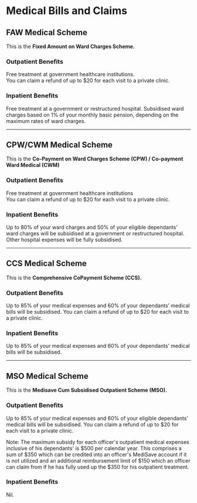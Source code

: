 # Medical Bills and Claims
## FAW Medical Scheme
This is the **Fixed Amount on Ward Charges Scheme.**
### Outpatient Benefits
Free treatment at government healthcare institutions. <br>
You can claim a refund of up to $20 for each visit to a private clinic.

### Inpatient Benefits
Free treatment at a government or restructured hospital.
Subsidised ward charges based on 1% of your monthly basic pension, depending on the maximum rates of ward charges.

-----

## CPW/CWM Medical Scheme
This is the **Co-Payment on Ward Charges Scheme (CPW) / Co-payment Ward Medical (CWM)**

### Outpatient Benefits
Free treatment at government healthcare institutions <br>
You can claim a refund of up to $20 for each visit to a private clinic. 

### Inpatient Benefits
Up to 80% of your ward charges and 50% of your eligible dependants’ ward charges will be subsidised at a government or restructured hospital. <br>
Other hospital expenses will be fully subsidised.

-----

## CCS Medical Scheme
This is the **Comprehensive CoPayment Scheme (CCS).**

### Outpatient Benefits
Up to 85% of your medical expenses and 60% of your dependants’ medical bills will be subsidised.
You can claim a refund of up to $20 for each visit to a private clinic.

### Inpatient Benefits
Up to 85% of your medical expenses and 60% of your dependants’ medical bills will be subsidised.

-----

## MSO Medical Scheme
This is the **Medisave Cum Subsidised Outpatient Scheme (MSO).**

### Outpatient Benefits
Up to 85% of your medical expenses and 60% of your eligible dependants’ medical bills will be subsidised. You can claim a refund of up to $20 for each visit to a private clinic.

Note: The maximum subsidy for each officer's outpatient medical expenses inclusive of his dependants' is $500 per calendar year. This comprises a sum of $350 which can be credited into an officer's MediSave account if it is not utilized and an additional reimbursement limit of $150 which an officer can claim from if he has fully used up the $350 for his outpatient treatment.

### Inpatient Benefits
Nil.


